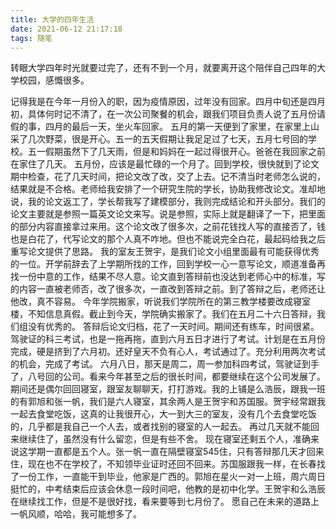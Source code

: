 ```yaml
---
title: 大学的四年生活
date: 2021-06-12 21:17:18
tags: 随笔
---
```

转眼大学四年时光就要过完了，还有不到一个月，就要离开这个陪伴自己四年的大学校园，感慨很多。
<!--more-->
记得我是在今年一月份入的职，因为疫情原因，过年没有回家。四月中旬还是四月初，具体何时记不清了，在一次公司聚餐的机会，跟我们项目负责人说了五月份请假的事，四月的最后一天，坐火车回家。
五月的第一天便到了家里，在家里上山采了几次野菜，很是开心。五一的五天假期让我足足过了七天，五月七号回的学校。五一假期虽然下了几天雨，但是和妈妈在一起过得很开心。爸爸在我回家之前在家住了几天。
五月份，应该是最忙碌的一个月了。回到学校，很快就到了论文期中检查，花了几天时间，把论文改了改，交了上去。记不清当时老师怎么说的，结果就是不合格。老师给我安排了一个研究生院的学长，协助我修改论文。准却地说，我的论文返工了，学长帮我写了建模部分，我则完成结论和开头部分。我们的论文主要就是参照一篇英文论文来写。说是参照，实际上就是翻译了一下，把里面的部分内容直接拿过来用。这个论文改了很多次，之前花钱找人写的直接否了，钱也是白花了，代写论文的那个人真不咋地。但也不能说完全白花，最起码给我之后重写论文提供了思路。
我的室友王贺宇，是我们论文小组里面最有可能获得优秀的一位。开学前辞去了上学期所找的工作，回到学校一心一意写论文，顺道准备再找一份中意的工作，结果不尽人意。论文直到答辩前也没达到老师心中的标准，写的内容一直被老师否，改了很多次，一直改到答辩之前。到了答辩之后，老师还让他改，真不容易。
今年学院搬家，听说我们学院所在的第三教学楼要改成寝室楼，不知信息真假。截止到今天，学院确实搬家了。我们在五月二十六日答辩，我们组没有优秀的。
答辩后论文归档，花了一天时间。期间还有练车，时间很紧。驾驶证的科三考试，也是一拖再拖，直到六月五日才进行了考试。计划是在五月份完成，硬是挤到了六月初。还好皇天不负有心人，考试通过了。充分利用两次考试的机会，完成了考试。
六月八日，那天是周二，周一参加科四考试，驾驶证到手了，八号回的公司。看来今年甚至之后的很长时间，都要继续在这个公司发展了。
期间还是偶尔回回寝室，跟室友聊聊天，打打游戏。我的上铺是么浩辰，跟我一班的有郭旭和张一帆，我们是六人寝室，其余两人是王贺宇和苏国服。贺宇经常跟我一起去食堂吃饭，这真的让我很开心，大一到大三的室友，没有几个去食堂吃饭的，几乎都是我自己一个人去，或者找别的寝室的人一起去。
再过几天就不能回来继续住了，虽然没有什么留恋，但是有些不舍。
现在寝室还剩五个人，准确来说这学期一直都是五个人。张一帆一直在隔壁寝室545住，只有答辩那几天才回来住，现在也不在学校了，不知领毕业证时还回不回来。苏国服跟我一样，在长春找了一份工作，一直能干到毕业，他家是广西的。郭旭在星火一对一上班，周六周日挺忙的，中考结束后应该会休息一段时间吧，他教的是初中化学。王贺宇和么浩辰在继续找工作，但是不是很好找，看来要等到七月份了。
愿自己在未来的道路上一帆风顺，哈哈，我可能想多了。